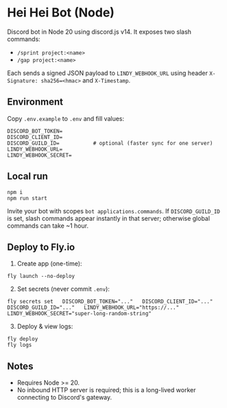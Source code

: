 # Hei Hei Bot (Node)

Discord bot in Node 20 using discord.js v14. It exposes two slash commands:

- `/sprint project:<name>`
- `/gap project:<name>`

Each sends a signed JSON payload to `LINDY_WEBHOOK_URL` using header `X-Signature: sha256=<hmac>` and `X-Timestamp`.

## Environment

Copy `.env.example` to `.env` and fill values:

```
DISCORD_BOT_TOKEN=
DISCORD_CLIENT_ID=
DISCORD_GUILD_ID=           # optional (faster sync for one server)
LINDY_WEBHOOK_URL=
LINDY_WEBHOOK_SECRET=
```

## Local run

```
npm i
npm run start
```

Invite your bot with scopes `bot applications.commands`. If `DISCORD_GUILD_ID` is set, slash commands appear instantly in that server; otherwise global commands can take ~1 hour.

## Deploy to Fly.io

1. Create app (one-time):

```
fly launch --no-deploy
```

2. Set secrets (never commit `.env`):

```
fly secrets set   DISCORD_BOT_TOKEN="..."   DISCORD_CLIENT_ID="..."   DISCORD_GUILD_ID="..."   LINDY_WEBHOOK_URL="https://..."   LINDY_WEBHOOK_SECRET="super-long-random-string"
```

3. Deploy & view logs:

```
fly deploy
fly logs
```

## Notes

- Requires Node >= 20.
- No inbound HTTP server is required; this is a long-lived worker connecting to Discord's gateway.
